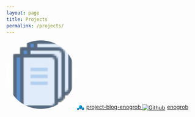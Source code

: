 ```yaml
---
layout: page
title: Projects
permalink: /projects/
---
```


<img src="/assets/images/projects.png" style="border-radius: 50%;" alt="Projects Logo">

<a href="https://github.com/enogrob/project-blog-enogrob" target="_blank" rel="noopener">
  <img src="/assets/images/project.png" alt="Project" style="vertical-align: middle; width: 20px; margin-right: 5px;">project-blog-enogrob
</a>

<a href="https://github.com/enogrob" target="_blank" rel="noopener">
  <img src="/assets/images/github.ico" alt="Github" style="vertical-align: middle; width: 20px; margin-right: 5px;">enogrob
</a>
